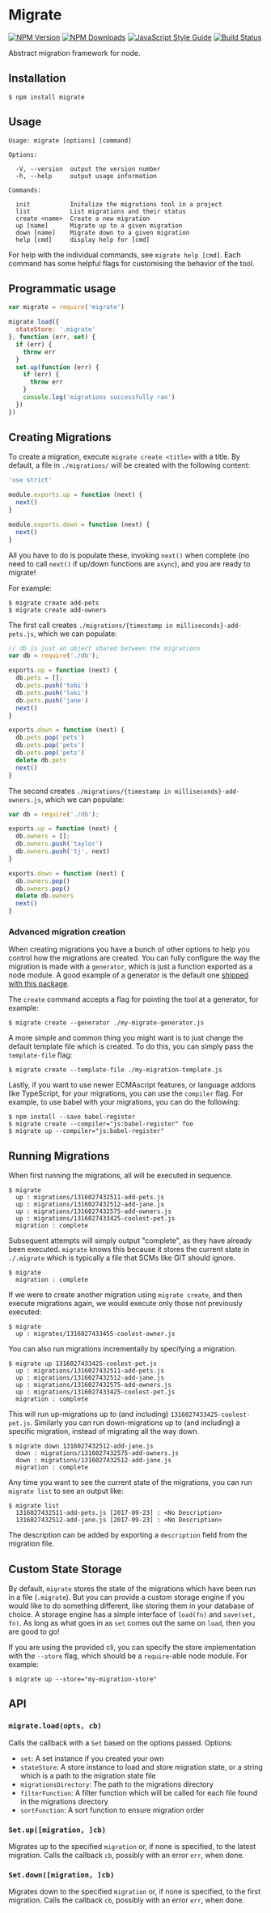# Migrate

[![NPM Version](https://img.shields.io/npm/v/migrate.svg)](https://npmjs.org/package/migrate)
[![NPM Downloads](https://img.shields.io/npm/dm/migrate.svg)](https://npmjs.org/package/migrate)
[![JavaScript Style Guide](https://img.shields.io/badge/code_style-standard-brightgreen.svg)](https://standardjs.com)
[![Build Status](https://travis-ci.org/tj/node-migrate.svg?branch=master)](https://travis-ci.org/tj/node-migrate)

Abstract migration framework for node.

## Installation

    $ npm install migrate

## Usage

```
Usage: migrate [options] [command]

Options:

  -V, --version  output the version number
  -h, --help     output usage information

Commands:

  init           Initalize the migrations tool in a project
  list           List migrations and their status
  create <name>  Create a new migration
  up [name]      Migrate up to a given migration
  down [name]    Migrate down to a given migration
  help [cmd]     display help for [cmd]
```

For help with the individual commands, see `migrate help [cmd]`.  Each command has some helpful flags
for customising the behavior of the tool.

## Programmatic usage

```javascript
var migrate = require('migrate')

migrate.load({
  stateStore: '.migrate'
}, function (err, set) {
  if (err) {
    throw err
  }
  set.up(function (err) {
    if (err) {
      throw err
    }
    console.log('migrations successfully ran')
  })
})
```

## Creating Migrations

To create a migration, execute `migrate create <title>` with a title. By default, a file in `./migrations/` will be created with the following content:

```javascript
'use strict'

module.exports.up = function (next) {
  next()
}

module.exports.down = function (next) {
  next()
}
```

All you have to do is populate these, invoking `next()` when complete (no need to call `next()` if up/down functions are `async`), and you are ready to migrate!

For example:

```
$ migrate create add-pets
$ migrate create add-owners
```

The first call creates `./migrations/{timestamp in milliseconds}-add-pets.js`, which we can populate:

```javascript
// db is just an object shared between the migrations
var db = require('./db');

exports.up = function (next) {
  db.pets = [];
  db.pets.push('tobi')
  db.pets.push('loki')
  db.pets.push('jane')
  next()
}

exports.down = function (next) {
  db.pets.pop('pets')
  db.pets.pop('pets')
  db.pets.pop('pets')
  delete db.pets
  next()
}
```

The second creates `./migrations/{timestamp in milliseconds}-add-owners.js`, which we can populate:

```javascript
var db = require('./db');

exports.up = function (next) {
  db.owners = [];
  db.owners.push('taylor')
  db.owners.push('tj', next)
}

exports.down = function (next) {
  db.owners.pop()
  db.owners.pop()
  delete db.owners
  next()
}
```

### Advanced migration creation

When creating migrations you have a bunch of other options to help you control how the migrations
are created.  You can fully configure the way the migration is made with a `generator`, which is just a 
function exported as a node module.  A good example of a generator is the  default one [shipped with
this package](https://github.com/tj/node-migrate/blob/b282cacbb4c0e73631d651394da52396131dd5de/lib/template-generator.js).

The `create` command accepts a flag for pointing the tool at a generator, for example:

```
$ migrate create --generator ./my-migrate-generator.js
```

A more simple and common thing you might want is to just change the default template file which is created.  To do this, you
can simply pass the `template-file` flag:

```
$ migrate create --template-file ./my-migration-template.js
```

Lastly, if you want to use newer ECMAscript features, or language addons like TypeScript, for your migrations, you can
use the `compiler` flag.  For example, to use babel with your migrations, you can do the following:

```
$ npm install --save babel-register
$ migrate create --compiler="js:babel-register" foo
$ migrate up --compiler="js:babel-register"
```

## Running Migrations

When first running the migrations, all will be executed in sequence.

```
$ migrate
  up : migrations/1316027432511-add-pets.js
  up : migrations/1316027432512-add-jane.js
  up : migrations/1316027432575-add-owners.js
  up : migrations/1316027433425-coolest-pet.js
  migration : complete
```

Subsequent attempts will simply output "complete", as they have already been executed. `migrate` knows this because it stores the current state in 
`./.migrate` which is typically a file that SCMs like GIT should ignore.

```
$ migrate
  migration : complete
```

If we were to create another migration using `migrate create`, and then execute migrations again, we would execute only those not previously executed:

```
$ migrate
  up : migrates/1316027433455-coolest-owner.js
```

You can also run migrations incrementally by specifying a migration.

```
$ migrate up 1316027433425-coolest-pet.js
  up : migrations/1316027432511-add-pets.js
  up : migrations/1316027432512-add-jane.js
  up : migrations/1316027432575-add-owners.js
  up : migrations/1316027433425-coolest-pet.js
  migration : complete
```

This will run up-migrations up to (and including) `1316027433425-coolest-pet.js`. Similarly you can run down-migrations up to (and including) a
specific migration, instead of migrating all the way down.

```
$ migrate down 1316027432512-add-jane.js
  down : migrations/1316027432575-add-owners.js
  down : migrations/1316027432512-add-jane.js
  migration : complete
```

Any time you want to see the current state of the migrations, you can run `migrate list` to see an output like:

```
$ migrate list
  1316027432511-add-pets.js [2017-09-23] : <No Description>
  1316027432512-add-jane.js [2017-09-23] : <No Description>
```

The description can be added by exporting a `description` field from the migration file.

## Custom State Storage

By default, `migrate` stores the state of the migrations which have been run in a file (`.migrate`).  But you
can provide a custom storage engine if you would like to do something different, like storing them in your database of choice.
A storage engine has a simple interface of `load(fn)` and `save(set, fn)`.  As long as what goes in as `set` comes out
the same on `load`, then you are good to go!

If you are using the provided cli, you can specify the store implementation with the `--store` flag, which should be a `require`-able node module.  For example:

```
$ migrate up --store="my-migration-store"
```

## API

### `migrate.load(opts, cb)`

Calls the callback with a `Set` based on the options passed.  Options:

- `set`: A set instance if you created your own
- `stateStore`: A store instance to load and store migration state, or a string which is a path to the migration state file
- `migrationsDirectory`: The path to the migrations directory
- `filterFunction`: A filter function which will be called for each file found in the migrations directory
- `sortFunction`: A sort function to ensure migration order

### `Set.up([migration, ]cb)`

Migrates up to the specified `migration` or, if none is specified, to the latest
migration. Calls the callback `cb`, possibly with an error `err`, when done.

### `Set.down([migration, ]cb)`

Migrates down to the specified `migration` or, if none is specified, to the
first migration. Calls the callback `cb`, possibly with an error `err`, when
done.
